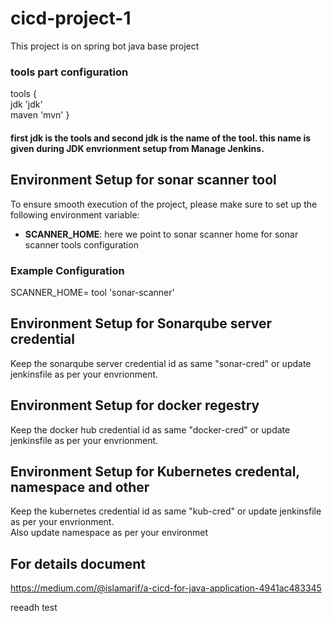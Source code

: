 # cicd-project-1
 This project is on spring bot java base project 
### tools part configuration 
 tools {</br>
        jdk 'jdk' </br>
        maven 'mvn'
        } </br>
       
#### first jdk is the tools and second jdk is the name of the tool. this name is given during JDK envrionment setup from Manage Jenkins.

## Environment Setup for sonar scanner tool

To ensure smooth execution of the project, please make sure to set up the following environment variable:

- **SCANNER_HOME**: here we point to sonar scanner home for sonar scanner tools configuration

### Example Configuration

 SCANNER_HOME= tool 'sonar-scanner'

 ## Environment Setup for Sonarqube server credential 
 Keep the sonarqube server credential id as same "sonar-cred" or update jenkinsfile as per your envrionment. 

 ## Environment Setup for docker regestry 
 Keep the docker hub credential id as same "docker-cred" or update jenkinsfile as per your envrionment. 


 ## Environment Setup for Kubernetes credental, namespace and other
 Keep the kubernetes credential id as same "kub-cred" or update jenkinsfile as per your envrionment. </br> Also update namespace as per your environmet
 


## For details document 
https://medium.com/@islamarif/a-cicd-for-java-application-4941ac483345

reeadh test






 
